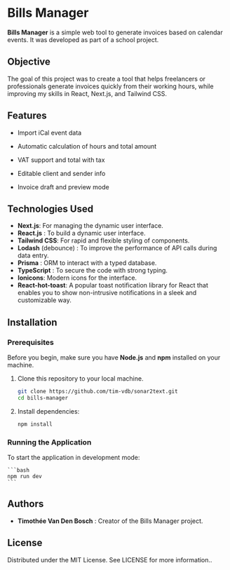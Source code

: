 # Bills Manager

**Bills Manager** is a simple web tool to generate invoices based on calendar events. It was developed as part of a school project.

## Objective

The goal of this project was to create a tool that helps freelancers or professionals generate invoices quickly from their working hours, while improving my skills in React, Next.js, and Tailwind CSS.

## Features

- Import iCal event data

- Automatic calculation of hours and total amount

- VAT support and total with tax

- Editable client and sender info

- Invoice draft and preview mode

## Technologies Used

- **Next.js**: For managing the dynamic user interface.
- **React.js** : To build a dynamic user interface.
- **Tailwind CSS**: For rapid and flexible styling of components.
- **Lodash** (debounce) : To improve the performance of API calls during data entry.
- **Prisma** : ORM to interact with a typed database.
- **TypeScript** : To secure the code with strong typing.
- **Ionicons**: Modern icons for the interface.
- **React-hot-toast**: A popular toast notification library for React that enables you to show non-intrusive notifications in a sleek and customizable way.

## Installation

### Prerequisites

Before you begin, make sure you have **Node.js** and **npm** installed on your machine.

1. Clone this repository to your local machine.

   ```bash
   git clone https://github.com/tim-vdb/sonar2text.git
   cd bills-manager
   ```

2. Install dependencies:

   ```bash
   npm install
   ```

### Running the Application

To start the application in development mode:

    ```bash
    npm run dev
    ```

## Authors

- **Timothée Van Den Bosch** : Creator of the Bills Manager project.

## License

Distributed under the MIT License. See LICENSE for more information..
